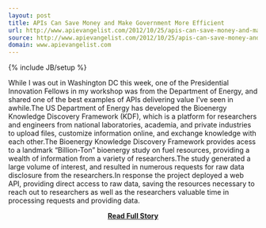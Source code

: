 ```yaml
---
layout: post
title: APIs Can Save Money and Make Government More Efficient
url: http://www.apievangelist.com/2012/10/25/apis-can-save-money-and-make-government-more-efficient/
source: http://www.apievangelist.com/2012/10/25/apis-can-save-money-and-make-government-more-efficient/
domain: www.apievangelist.com
---
```

{% include JB/setup %}<p>While I was out in Washington DC this week, one of the Presidential Innovation Fellows in my workshop was from the Department of Energy, and shared one of the best examples of APIs delivering value I&rsquo;ve seen in awhile.The US Department of Energy has developed the Bioenergy Knowledge Discovery Framework (KDF), which is a platform for researchers and engineers from national laboratories, academia, and private industries to upload files, customize information online, and exchange knowledge with each other.The Bioenergy Knowledge Discovery Framework provides acess to a landmark &ldquo;Billion-Ton&rdquo; bioenergy study on fuel resources, providing a wealth of information from a variety of researchers.The study generated a large volume of interest, and resulted in numerous requests for raw data disclosure from the researchers.In response the project deployed a web API, providing direct access to raw data, saving the resources necessary to reach out to researchers as well as the researchers valuable time in processing requests and providing data.</p>
<center><p><a href="http://www.apievangelist.com/2012/10/25/apis-can-save-money-and-make-government-more-efficient/" style='padding:25px; font-sze:18px; font-weight: bold;'>Read Full Story</a></p></center>
